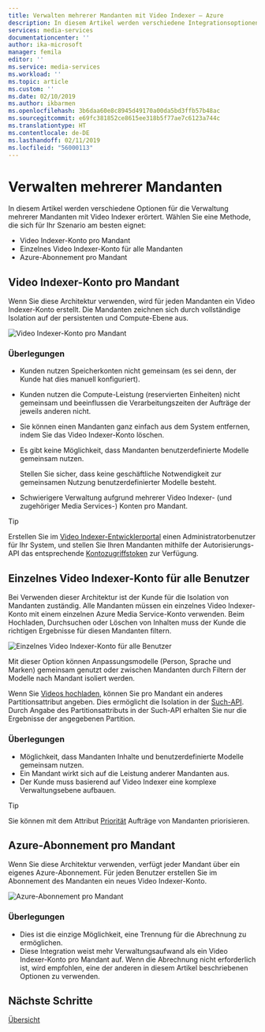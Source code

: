 ```yaml
---
title: Verwalten mehrerer Mandanten mit Video Indexer – Azure
description: In diesem Artikel werden verschiedene Integrationsoptionen für die Verwaltung mehrerer Mandanten mit Video Indexer vorgeschlagen.
services: media-services
documentationcenter: ''
author: ika-microsoft
manager: femila
editor: ''
ms.service: media-services
ms.workload: ''
ms.topic: article
ms.custom: ''
ms.date: 02/10/2019
ms.author: ikbarmen
ms.openlocfilehash: 3b6daa60e8c8945d49170a00da5bd3ffb57b48ac
ms.sourcegitcommit: e69fc381852ce8615ee318b5f77ae7c6123a744c
ms.translationtype: HT
ms.contentlocale: de-DE
ms.lasthandoff: 02/11/2019
ms.locfileid: "56000113"
---
```

# <a name="manage-multiple-tenants"></a>Verwalten mehrerer Mandanten

In diesem Artikel werden verschiedene Optionen für die Verwaltung mehrerer Mandanten mit Video Indexer erörtert. Wählen Sie eine Methode, die sich für Ihr Szenario am besten eignet:

* Video Indexer-Konto pro Mandant
* Einzelnes Video Indexer-Konto für alle Mandanten
* Azure-Abonnement pro Mandant

## <a name="video-indexer-account-per-tenant"></a>Video Indexer-Konto pro Mandant

Wenn Sie diese Architektur verwenden, wird für jeden Mandanten ein Video Indexer-Konto erstellt. Die Mandanten zeichnen sich durch vollständige Isolation auf der persistenten und Compute-Ebene aus.  

![Video Indexer-Konto pro Mandant](./media/manage-multiple-tenants/video-indexer-account-per-tenant.png)

### <a name="considerations"></a>Überlegungen

* Kunden nutzen Speicherkonten nicht gemeinsam (es sei denn, der Kunde hat dies manuell konfiguriert).
* Kunden nutzen die Compute-Leistung (reservierten Einheiten) nicht gemeinsam und beeinflussen die Verarbeitungszeiten der Aufträge der jeweils anderen nicht.
* Sie können einen Mandanten ganz einfach aus dem System entfernen, indem Sie das Video Indexer-Konto löschen.
* Es gibt keine Möglichkeit, dass Mandanten benutzerdefinierte Modelle gemeinsam nutzen.

    Stellen Sie sicher, dass keine geschäftliche Notwendigkeit zur gemeinsamen Nutzung benutzerdefinierter Modelle besteht.
* Schwierigere Verwaltung aufgrund mehrerer Video Indexer- (und zugehöriger Media Services-) Konten pro Mandant.

> [!TIP]
> Erstellen Sie im [Video Indexer-Entwicklerportal](https://api-portal.videoindexer.ai/) einen Administratorbenutzer für Ihr System, und stellen Sie Ihren Mandanten mithilfe der Autorisierungs-API das entsprechende [Kontozugriffstoken](https://api-portal.videoindexer.ai/docs/services/authorization/operations/Get-Account-Access-Token) zur Verfügung.

## <a name="single-video-indexer-account-for-all-users"></a>Einzelnes Video Indexer-Konto für alle Benutzer

Bei Verwenden dieser Architektur ist der Kunde für die Isolation von Mandanten zuständig. Alle Mandanten müssen ein einzelnes Video Indexer-Konto mit einem einzelnen Azure Media Service-Konto verwenden. Beim Hochladen, Durchsuchen oder Löschen von Inhalten muss der Kunde die richtigen Ergebnisse für diesen Mandanten filtern.

![Einzelnes Video Indexer-Konto für alle Benutzer](./media/manage-multiple-tenants/single-video-indexer-account-for-all-users.png)

Mit dieser Option können Anpassungsmodelle (Person, Sprache und Marken) gemeinsam genutzt oder zwischen Mandanten durch Filtern der Modelle nach Mandant isoliert werden.

Wenn Sie [Videos hochladen](https://api-portal.videoindexer.ai/docs/services/operations/operations/Upload-video?), können Sie pro Mandant ein anderes Partitionsattribut angeben. Dies ermöglicht die Isolation in der [Such-API](https://api-portal.videoindexer.ai/docs/services/operations/operations/Search-videos?). Durch Angabe des Partitionsattributs in der Such-API erhalten Sie nur die Ergebnisse der angegebenen Partition. 

 ### <a name="considerations"></a>Überlegungen

* Möglichkeit, dass Mandanten Inhalte und benutzerdefinierte Modelle gemeinsam nutzen.
* Ein Mandant wirkt sich auf die Leistung anderer Mandanten aus.
* Der Kunde muss basierend auf Video Indexer eine komplexe Verwaltungsebene aufbauen.

> [!TIP]
> Sie können mit dem Attribut [Priorität](upload-index-videos.md) Aufträge von Mandanten priorisieren.

## <a name="azure-subscription-per-tenant"></a>Azure-Abonnement pro Mandant 

Wenn Sie diese Architektur verwenden, verfügt jeder Mandant über ein eigenes Azure-Abonnement. Für jeden Benutzer erstellen Sie im Abonnement des Mandanten ein neues Video Indexer-Konto.

![Azure-Abonnement pro Mandant](./media/manage-multiple-tenants/azure-subscription-per-tenant.png)

### <a name="considerations"></a>Überlegungen

* Dies ist die einzige Möglichkeit, eine Trennung für die Abrechnung zu ermöglichen.
* Diese Integration weist mehr Verwaltungsaufwand als ein Video Indexer-Konto pro Mandant auf. Wenn die Abrechnung nicht erforderlich ist, wird empfohlen, eine der anderen in diesem Artikel beschriebenen Optionen zu verwenden.

## <a name="next-steps"></a>Nächste Schritte

[Übersicht](video-indexer-overview.md)
